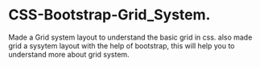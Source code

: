 # CSS-Bootstrap-Grid_System.
Made a Grid system layout to understand the basic grid in css. 
also made grid a sysytem layout with the help of bootstrap, this will help you to understand more about grid system.
